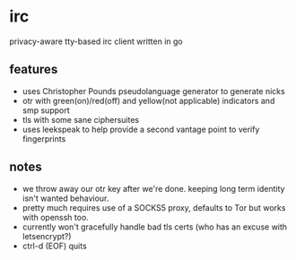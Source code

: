 # irc
privacy-aware tty-based irc client written in go

## features
* uses Christopher Pounds pseudolanguage generator to generate nicks
* otr with green(on)/red(off) and yellow(not applicable) indicators and smp support
* tls with some sane ciphersuites
* uses leekspeak to help provide a second vantage point to verify fingerprints

## notes
* we throw away our otr key after we're done. keeping long term identity isn't wanted behaviour.
* pretty much requires use of a SOCKS5 proxy, defaults to Tor but works with openssh too.
* currently won't gracefully handle bad tls certs (who has an excuse with letsencrypt?)
* ctrl-d (EOF) quits
